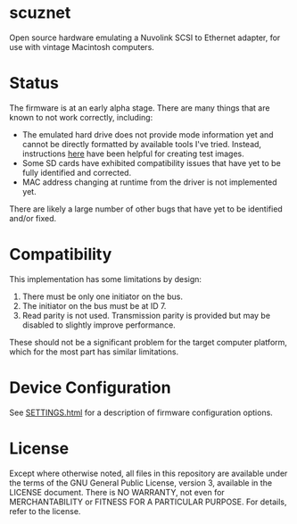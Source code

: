 scuznet
=======

Open source hardware emulating a Nuvolink SCSI to Ethernet adapter, for use
with vintage Macintosh computers.

# Status

The firmware is at an early alpha stage. There are many things that are known
to not work correctly, including:

* The emulated hard drive does not provide mode information yet and cannot be
  directly formatted by available tools I've tried. Instead, instructions
  [here](http://www.codesrc.com/mediawiki/index.php/HFSFromScratch) have been
  helpful for creating test images.
* Some SD cards have exhibited compatibility issues that have yet to be
  fully identified and corrected.
* MAC address changing at runtime from the driver is not implemented yet.

There are likely a large number of other bugs that have yet to be identified
and/or fixed.

# Compatibility

This implementation has some limitations by design:

1. There must be only one initiator on the bus.
2. The initiator on the bus must be at ID 7.
3. Read parity is not used. Transmission parity is provided but may be disabled
   to slightly improve performance.

These should not be a significant problem for the target computer platform,
which for the most part has similar limitations.

# Device Configuration

See [SETTINGS.html](SETTINGS.html) for a description of firmware configuration
options.

# License

Except where otherwise noted, all files in this repository are available under
the terms of the GNU General Public License, version 3, available in the
LICENSE document. There is NO WARRANTY, not even for MERCHANTABILITY or
FITNESS FOR A PARTICULAR PURPOSE. For details, refer to the license.

